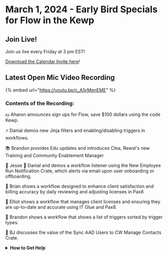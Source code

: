 # March 1, 2024 - Early Bird Specials for Flow in the Kewp

## Join Live!

Join us live every Friday at 3 pm EST!

&#x20;[Download the Calendar Invite here](https://engine.rewst.io/webhooks/custom/trigger/02eb02e2-1177-43d9-9e13-8547414979fc/c47fdd7f-4075-47a8-ba92-94e790e67c06?request\_type=open\_mic\_link&)!

## Latest Open Mic Video Recording

{% embed url="https://youtu.be/c_A5rMenEME" %}

### Contents of the Recording:

💵 Aharon announces sign ups for Flow, save $100 dollars using the code Kewp.&#x20;

⚡ Danial demos new Jinja filters and enabling/disabling triggers in workflows.&#x20;

📚 Brandon provides Edu updates and introduces Clea, Rewst's new Training and Community Enablement Manager&#x20;

🔔 Jesse 💖 Danial and demos a workflow listener using the New Employee Run Notification Crate, which alerts via email upon user onboarding or offboarding.&#x20;

📜 Brian shows a workflow designed to enhance client satisfaction and billing accuracy by daily reviewing and adjusting licenses in Pax8&#x20;

📜 Elliot shows a workflow that manages client licenses and ensuring they are up-to-date and accurate using IT Glue and Pax8.&#x20;

🚀 Brandon shows a workflow that shows a list of triggers sorted by trigger types.&#x20;

🔄 BJ discusses the value of the Sync AAD Users to CW Manage Contacts Crate.

<details>

<summary><strong>How to Get Help</strong></summary>

* 💬 Chat (Discord): [https://discord.gg/rewst​​ ](https://discord.gg/rewst%E2%80%8B%E2%80%8B)
  * Private #\{{ msp \}} channel
  * \#the-kewp
* 🎫 Submit Tickets to: the\_roc@rewst.io
* 📝 Feature Request + Integration Requests: [https://rewst.canny.io/](https://rewst.canny.io/)

**CLUCK UNIVERSITY – REWST TRAINING:**&#x20;

* 👨‍🏫 Live Instructor-Led Training: [https://calendly.com/cluck-u/](https://calendly.com/cluck-u/)
* 🏁 Rewst Foundations Training: [https://docs.rewst.help/cluck-university/rewst-foundations-10x](https://docs.rewst.help/cluck-university/rewst-foundations-10x)
* ▶️ On-demand Videos: [https://docs.rewst.help/cluck-university/rewst-foundations-10x](https://docs.rewst.help/cluck-university/rewst-foundations-10x)

**ASK THE ROC:**&#x20;

* 🙋 ROC AMA Calls: [https://calendly.com/cluck-u/roc-ama](https://calendly.com/cluck-u/roc-ama)

**DOCS:**&#x20;

* 🥚 Rewst Docs: [https://docs.rewst.help ](https://docs.rewst.help)
* ⛩️ Jinja Docs: [https://jinja.palletsprojects.com/](https://jinja.palletsprojects.com/)

**KEY LINKS:**&#x20;

* 📝 Feature Request + Integration Requests: [https://rewst.canny.io/](https://rewst.canny.io/)

</details>
